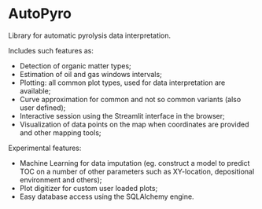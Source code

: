 # AutoPyro
Library for automatic pyrolysis data interpretation.

Includes such features as:
* Detection of organic matter types;
* Estimation of oil and gas windows intervals;
* Plotting: all common plot types, used for data interpretation are available;
* Curve approximation for common and not so common variants (also user defined);
* Interactive session using the Streamlit interface in the browser;
* Visualization of data points on the map when coordinates are provided and other mapping tools;

Experimental features:
* Machine Learning for data imputation (eg. construct a model to predict TOC on a number of other parameters such as XY-location, depositional environment and others);
* Plot digitizer for custom user loaded plots;
* Easy database access using the SQLAlchemy engine.

